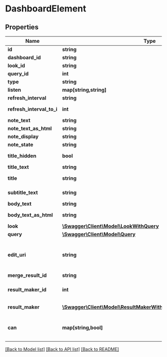 # DashboardElement

## Properties
Name | Type | Description | Notes
------------ | ------------- | ------------- | -------------
**id** | **string** | Unique Id | [optional] 
**dashboard_id** | **string** | Id of Dashboard | [optional] 
**look_id** | **string** | Id Of Look | [optional] 
**query_id** | **int** | Id Of Query | [optional] 
**type** | **string** | Type | [optional] 
**listen** | **map[string,string]** | Listen | [optional] 
**refresh_interval** | **string** | Refresh Interval | [optional] 
**refresh_interval_to_i** | **int** | Refresh Interval as integer | [optional] 
**note_text** | **string** | Note Text | [optional] 
**note_text_as_html** | **string** | Note Text as Html | [optional] 
**note_display** | **string** | Note Display | [optional] 
**note_state** | **string** | Note State | [optional] 
**title_hidden** | **bool** | Whether title is hidden | [optional] 
**title_text** | **string** | Text tile title | [optional] 
**title** | **string** | Title of dashboard element | [optional] 
**subtitle_text** | **string** | Text tile subtitle text | [optional] 
**body_text** | **string** | Text tile body text | [optional] 
**body_text_as_html** | **string** | Text tile body text as Html | [optional] 
**look** | [**\Swagger\Client\Model\LookWithQuery**](LookWithQuery.md) | Look | [optional] 
**query** | [**\Swagger\Client\Model\Query**](Query.md) | Query | [optional] 
**edit_uri** | **string** | Relative path of URI of LookML file to edit the dashboard element (LookML dashboard only). | [optional] 
**merge_result_id** | **string** | ID of merge result | [optional] 
**result_maker_id** | **int** | ID of the ResultMakerLookup entry. | [optional] 
**result_maker** | [**\Swagger\Client\Model\ResultMakerWithIdVisConfigAndDynamicFields**](ResultMakerWithIdVisConfigAndDynamicFields.md) | Data about the result maker. | [optional] 
**can** | **map[string,bool]** | Operations the current user is able to perform on this object | [optional] 

[[Back to Model list]](../README.md#documentation-for-models) [[Back to API list]](../README.md#documentation-for-api-endpoints) [[Back to README]](../README.md)


